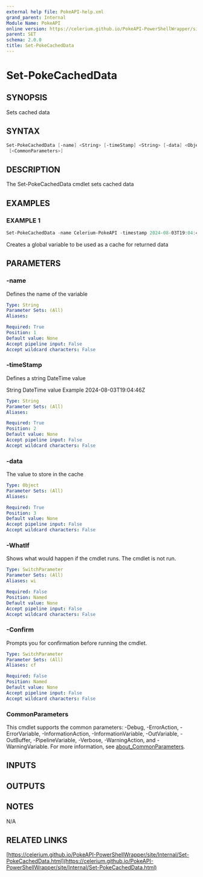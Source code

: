 ```yaml
---
external help file: PokeAPI-help.xml
grand_parent: Internal
Module Name: PokeAPI
online version: https://celerium.github.io/PokeAPI-PowerShellWrapper/site/Internal/Set-PokeCachedData.html
parent: SET
schema: 2.0.0
title: Set-PokeCachedData
---
```


# Set-PokeCachedData

## SYNOPSIS
Sets cached data

## SYNTAX

```powershell
Set-PokeCachedData [-name] <String> [-timeStamp] <String> [-data] <Object> [-WhatIf] [-Confirm]
 [<CommonParameters>]
```

## DESCRIPTION
The Set-PokeCachedData cmdlet sets cached data

## EXAMPLES

### EXAMPLE 1
```powershell
Set-PokeCachedData -name Celerium-PokeAPI -timestamp 2024-08-03T19:04:46Z -value $results
```

Creates a global variable to be used as a cache for returned data

## PARAMETERS

### -name
Defines the name of the variable

```yaml
Type: String
Parameter Sets: (All)
Aliases:

Required: True
Position: 1
Default value: None
Accept pipeline input: False
Accept wildcard characters: False
```

### -timeStamp
Defines a string DateTime value

String DateTime value Example
2024-08-03T19:04:46Z

```yaml
Type: String
Parameter Sets: (All)
Aliases:

Required: True
Position: 2
Default value: None
Accept pipeline input: False
Accept wildcard characters: False
```

### -data
The value to store in the cache

```yaml
Type: Object
Parameter Sets: (All)
Aliases:

Required: True
Position: 3
Default value: None
Accept pipeline input: False
Accept wildcard characters: False
```

### -WhatIf
Shows what would happen if the cmdlet runs.
The cmdlet is not run.

```yaml
Type: SwitchParameter
Parameter Sets: (All)
Aliases: wi

Required: False
Position: Named
Default value: None
Accept pipeline input: False
Accept wildcard characters: False
```

### -Confirm
Prompts you for confirmation before running the cmdlet.

```yaml
Type: SwitchParameter
Parameter Sets: (All)
Aliases: cf

Required: False
Position: Named
Default value: None
Accept pipeline input: False
Accept wildcard characters: False
```

### CommonParameters
This cmdlet supports the common parameters: -Debug, -ErrorAction, -ErrorVariable, -InformationAction, -InformationVariable, -OutVariable, -OutBuffer, -PipelineVariable, -Verbose, -WarningAction, and -WarningVariable. For more information, see [about_CommonParameters](http://go.microsoft.com/fwlink/?LinkID=113216).

## INPUTS

## OUTPUTS

## NOTES
N/A

## RELATED LINKS

[https://celerium.github.io/PokeAPI-PowerShellWrapper/site/Internal/Set-PokeCachedData.html](https://celerium.github.io/PokeAPI-PowerShellWrapper/site/Internal/Set-PokeCachedData.html)

